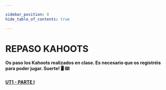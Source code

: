 ```yaml
---

sidebar_position: 8
hide_table_of_contents: true

---
```



# REPASO KAHOOTS


**Os paso los Kahoots realizados en clase. Es necesario que os registréis para poder jugar. Suerte!  :desktop_computer:  :keyboard:**

#### [ UT1 - PARTE I](https://kahoot.it/solo/?quizId=e0630579-2685-445c-bda1-5d05fb5ee052&autoAuth=true)

<!-- #### [ UT1 - PARTE II](https://kahoot.it/solo/?quizId=67c44d06-2129-4d46-8fca-9eada9a9fdc4&autoAuth=true)

#### [ UT1 - PARTE III](https://kahoot.it/solo/?quizId=b5e7ab42-2e4d-427a-bad6-c2941998d3ca&autoAuth=true)

#### [ UT1 - PARTE IV](https://kahoot.it/solo/?quizId=341c0216-b557-4aa3-ab35-30fb70cc5a99&autoAuth=true)

#### [ UT1 - REPASO](https://kahoot.it/solo/?quizId=42aa0d64-8e05-4c9a-924a-b5d97fcd0406&autoAuth=true) -->
